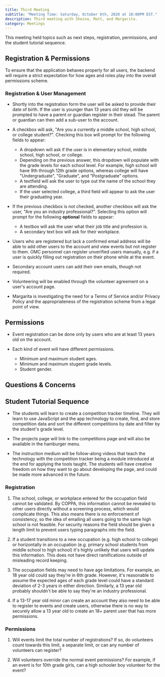 ```yaml
---
title: Third Meeting
subtitle: "Meeting Time: Saturday, October 6th, 2020 at 10:00PM EST."
description: Third meeting with Sheina, Matt, and Margarita.
category: Meetings
---
```


This meeting held topics such as next steps, registration, permissions, and the student tutorial sequence.

## Registration & Permissions

To ensure that the application behaves properly for all users, the backend will require a strict expectation for how ages and roles play into the overall permissions scheme.

### Registration & User Management

- Shortly into the registration form the user will be asked to provide their date of birth. If the user is younger than 13 years old they will be prompted to have a parent or guardian register in their stead. The parent or guardian can then add a sub-user to the account.

- A checkbox will ask, "Are you a currently a middle school, high school, or college student?". Checking this box will prompt for the following fields to appear:

  - A dropdown will ask if the user is in elementary school, middle school, high school, or college.
  - Depending on the previous answer, this dropdown will populate with the grade levels for each school level. For example, high school will have 9th through 12th grade options, whereas college will have "Undergraduate", "Graduate", and "Postgraduate" options.
  - A textfield will ask the user to type out the name of the school they are attending.
  - If the user selected college, a third field will appear to ask the user their graduating year.

- If the previous checkbox is not checked, another checkbox will ask the user, "Are you an industry professional?". Selecting this option will prompt for the following **optional** fields to appear:

  - A textbox will ask the user what their job title and profession is.
  - A secondary text box will ask for their workplace.

- Users who are registered but lack a confirmed email address will be able to add other users to the account and view events but not register to them. OMC personnel can register unverified users manually, e.g. if a user is quickly filling out registration on their phone while at the event.

- Secondary account users can add their own emails, though not required.

- Volunteering will be enabled through the volunteer agreement on a user's account page.

- Margarita is investigating the need for a Terms of Service and/or Privacy Policy and the appropriateness of the registration scheme from a legal point of view.

## Permissions

- Event registration can be done only by users who are at least 13 years old on the account.

- Each kind of event will have different permissions.
  - Minimum and maximum student ages.
  - Minimum and maximum stugent grade levels.
  - Student gender.

## Questions & Concerns

## Student Tutorial Sequence

- The students will learn to create a competition tracker timeline. They will learn to use JavaScript and the app technology to create, find, and store competition data and sort the different competitions by date and filter by the student's grade level.

- The projects page will link to the competitions page and will also be available in the hamburger menu.

- The instruction medium will be follow-along videos that teach the technology with the competition tracker being a module introduced at the end for applying the tools taught. The students will have creative freedom on how they want to go about developing the page, and could be made more advanced in the future.

### Registration

1. The school, college, or workplace entered for the occupation field cannot be validated. By COPPA, this information cannot be revealed to other users directly without a screening process, which would complicate things. This also means there is no enforcement of consistency, so the idea of emailing all users going to the same high school is not feasible. For security reasons the field should be given a length limit to prevent users typing paragraphs into the field.

2. If a student transitions to a new occupation (e.g. high school to college) or horizontally in an occupation (e.g. primary school students from middle school to high school) it's highly unlikely that users will update this information. This does not have direct ramifications outside of misleading record keeping.

3. The occupation fields may need to have age limitations. For example, an 18 year old could say they're in 6th grade. However, it's reasonable to assume the expected ages of each grade level could have a standard deviation of 2-3 years in either direction. Similarly, a 13 year old probably shouldn't be able to say they're an industry professional.

4. If a 13-17 year old minor can create an account they also need to be able to register to events and create users, otherwise there is no way to securely allow a 13 year old to create an 18+ parent user that has more permissions.

### Permissions

1. Will events limit the total number of registrations? If so, do volunteers count towards this limit, a separate limit, or can any number of volunteers can register?

2. Will volunteers override the normal event permissions? For example, if an event is for 10th grade girls, can a high schooler boy volunteer for the event?
